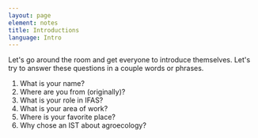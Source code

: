 ```yaml
---
layout: page
element: notes
title: Introductions
language: Intro
---
```


Let's go around the room and get everyone to introduce themselves. Let's try to answer these questions in a couple words or phrases.

1. What is your name?
2. Where are you from (originally)?
3. What is your role in IFAS?
4. What is your area of work?
5. Where is your favorite place?
6. Why chose an IST about agroecology? 